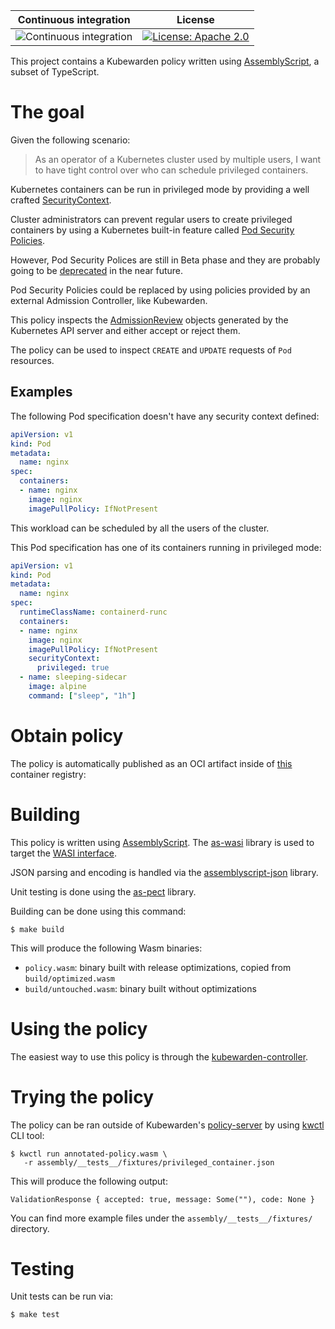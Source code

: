Continuous integration | License
 -----------------------|--------
![Continuous integration](https://github.com/kubewarden/pod-privileged-policy/workflows/Continuous%20integration/badge.svg) | [![License: Apache 2.0](https://img.shields.io/badge/License-Apache2.0-brightgreen.svg)](https://opensource.org/licenses/Apache-2.0)

This project contains a Kubewarden policy written using [AssemblyScript](https://assemblyscript.org/),
a subset of TypeScript.

# The goal

Given the following scenario:

> As an operator of a Kubernetes cluster used by multiple users,
> I want to have tight control over who can schedule privileged containers.

Kubernetes containers can be run in privileged mode by providing a well crafted
[SecurityContext](https://kubernetes.io/docs/tasks/configure-pod-container/security-context/).

Cluster administrators can prevent regular users to create privileged containers
by using a Kubernetes built-in feature called [Pod Security Policies](https://kubernetes.io/docs/concepts/policy/pod-security-policy/).

However, Pod Security Polices are still in Beta phase and they are probably
going to be [deprecated](https://github.com/kubernetes/enhancements/issues/5)
in the near future.

Pod Security Policies could be replaced by using policies provided by an
external Admission Controller, like Kubewarden.

This policy inspects the [AdmissionReview](https://kubernetes.io/docs/reference/access-authn-authz/extensible-admission-controllers/#request)
objects generated by the Kubernetes API server and either accept or reject
them.

The policy can be used to inspect `CREATE` and `UPDATE` requests of
`Pod` resources.

## Examples

The following Pod specification doesn't have any security context defined:

```yaml
apiVersion: v1
kind: Pod
metadata:
  name: nginx
spec:
  containers:
  - name: nginx
    image: nginx
    imagePullPolicy: IfNotPresent
```

This workload can be scheduled by all the users of the cluster.

This Pod specification has one of its containers running in
privileged mode:

```yaml
apiVersion: v1
kind: Pod
metadata:
  name: nginx
spec:
  runtimeClassName: containerd-runc
  containers:
  - name: nginx
    image: nginx
    imagePullPolicy: IfNotPresent
    securityContext:
      privileged: true
  - name: sleeping-sidecar
    image: alpine
    command: ["sleep", "1h"]
```

# Obtain policy

The policy is automatically published as an OCI artifact inside of
[this](https://github.com/orgs/kubewarden/packages/container/package/policies%2Fpod-privileged)
container registry:

# Building

This policy is written using [AssemblyScript](https://www.assemblyscript.org/).
The [as-wasi](https://github.com/jedisct1/as-wasi) library is used to target
the [WASI interface](https://wasi.dev/).

JSON parsing and encoding is handled via the [assemblyscript-json](https://github.com/nearprotocol/assemblyscript-json)
library.

Unit testing is done using the [as-pect](https://github.com/jtenner/as-pect)
library.

Building can be done using this command:

```
$ make build
```

This will produce the following Wasm binaries:

  * `policy.wasm`: binary built with release optimizations, copied from
    `build/optimized.wasm`
  * `build/untouched.wasm`: binary built without optimizations

# Using the policy

The easiest way to use this policy is through the [kubewarden-controller](https://github.com/kubewarden/kubewarden-controller).

# Trying the policy

The policy can be ran outside of Kubewarden's [policy-server](https://github.com/kubewarden/policy-server)
by using [kwctl](https://github.com/kubewarden/kwctl)
CLI tool:

```shell
$ kwctl run annotated-policy.wasm \
   -r assembly/__tests__/fixtures/privileged_container.json
```

This will produce the following output:

```shell
ValidationResponse { accepted: true, message: Some(""), code: None }
```

You can find more example files under the `assembly/__tests__/fixtures/`
directory.

# Testing

Unit tests can be run via:

```shell
$ make test
```
